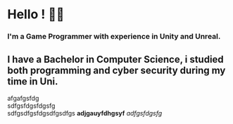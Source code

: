# Hello ! :space_invader::robot:

### I'm a Game Programmer with experience in Unity and Unreal.
I have a Bachelor in Computer Science, i studied both programming and cyber security during my time in Uni.
---
afgafgsfdg  
sdfgsfdgsfdgsfg   
sdfgsdfgsfdgsdfgsdfgs 
**adjgauyfdhgsyf**
*adfgsfdgsfg*







<!--
**stephanleyherman/stephanleyherman** is a ✨ _special_ ✨ repository because its `README.md` (this file) appears on your GitHub profile.

Here are some ideas to get you started:

- 🔭 I’m currently working on ...
- 🌱 I’m currently learning ...
- 👯 I’m looking to collaborate on ...
- 🤔 I’m looking for help with ...
- 💬 Ask me about ...
- 📫 How to reach me: ...
- 😄 Pronouns: ...
- ⚡ Fun fact: ...
-->
